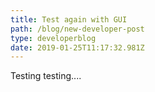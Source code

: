 ```yaml
---
title: Test again with GUI
path: /blog/new-developer-post
type: developerblog
date: 2019-01-25T11:17:32.981Z
---
```

Testing testing....
